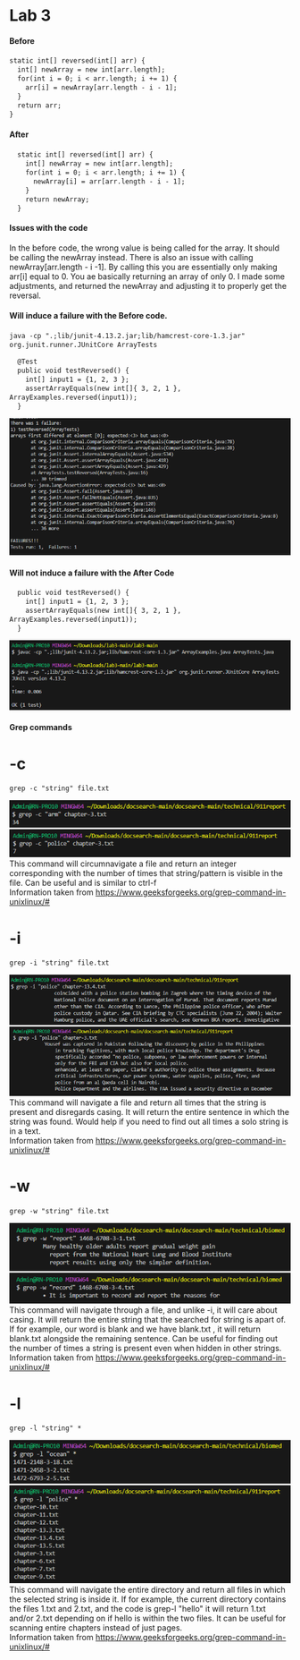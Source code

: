 # Lab 3
#### Before  
  ```
  static int[] reversed(int[] arr) {    
    int[] newArray = new int[arr.length];    
    for(int i = 0; i < arr.length; i += 1) {    
      arr[i] = newArray[arr.length - i - 1];    
    }    
    return arr;    
  }  
```
#### After  
```
  static int[] reversed(int[] arr) {
    int[] newArray = new int[arr.length];
    for(int i = 0; i < arr.length; i += 1) {
      newArray[i] = arr[arr.length - i - 1];
    }
    return newArray;
  }
```
#### Issues with the code
In the before code, the wrong value is being called for the array. It should be calling the newArray instead. There is also an issue with calling newArray[arr.length - i -1]. By calling this you are essentially only making arr[i] equal to 0. You ae basically returning an array of only 0. I made some adjustments, and returned the newArray and adjusting it to properly get the reversal.  
#### Will induce a failure with the Before code.  
```
java -cp ".;lib/junit-4.13.2.jar;lib/hamcrest-core-1.3.jar" org.junit.runner.JUnitCore ArrayTests
```
```
  @Test
  public void testReversed() {
    int[] input1 = {1, 2, 3 };
    assertArrayEquals(new int[]{ 3, 2, 1 }, ArrayExamples.reversed(input1));
  }
```
![Image](FailTest.PNG)  
#### Will not induce a failure with the After Code  
```
  public void testReversed() {
    int[] input1 = {1, 2, 3 };
    assertArrayEquals(new int[]{ 3, 2, 1 }, ArrayExamples.reversed(input1));
  }
```
![Image](Pass.PNG)   

#### Grep commands

# -c
```
grep -c "string" file.txt
```
![Image](Grep2c.PNG)   
![Image](Grep1c.PNG)   
This command will circumnavigate a file and return an integer corresponding with the number of times that string/pattern is visible in the file. Can be useful and is similar to ctrl-f  
Information taken from https://www.geeksforgeeks.org/grep-command-in-unixlinux/#  

# -i
```
grep -i "string" file.txt
```
![Image](Grep2i.PNG)   
![Image](Grep1i.PNG)   
This command will navigate a file and return all times that the string is present and disregards casing. It will return the entire sentence in which the string was found. Would help if you need to find out all times a solo string is in a text.  
Information taken from https://www.geeksforgeeks.org/grep-command-in-unixlinux/#  

# -w

```
grep -w "string" file.txt
```
![Image](Grep2w.PNG)   
![Image](Grep1w.PNG)   
This command will navigate through a file, and unlike -i, it will care about casing. It will return the entire string that the searched for string is apart of. If for example, our word is blank and we have blank.txt , it will return blank.txt alongside the remaining sentence. Can be useful for finding out the number of times a string is present even when hidden in other strings.  
Information taken from https://www.geeksforgeeks.org/grep-command-in-unixlinux/#  

# -l
```
grep -l "string" *
```
![Image](Grep2l.PNG)   
![Image](Grep1l.PNG)   
This command will navigate the entire directory and return all files in which the selected string is inside it. If for example, the current directory contains the files 1.txt and 2.txt, and the code is grep-l "hello" it will return 1.txt and/or 2.txt depending on if hello is within the two files. It can be useful for scanning entire chapters instead of just pages.  
Information taken from https://www.geeksforgeeks.org/grep-command-in-unixlinux/#  
